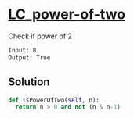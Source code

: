 # [LC_power-of-two](https://leetcode.com/problems/power-of-two)

Check if power of 2

```txt
Input: 8
Output: True
```

## Solution

```py
def isPowerOfTwo(self, n):
  return n > 0 and not (n & n-1)
```
